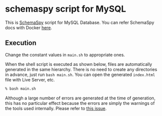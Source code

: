 # schemaspy script for MySQL

This is [SchemaSpy](https://schemaspy.org/) script for MySQL Database.
You can refer SchemaSpy docs with Docker [here](https://hub.docker.com/r/schemaspy/schemaspy/).

## Execution
Change the constant values in `main.sh` to appropriate ones.

When the shell script is executed as shown below, files are automatically generated in the same hierarchy. There is no need to create any directories in advance, just run `bash main.sh`. You can open the generated `index.html` file with Live Server, etc.

```bash
% bash main.sh
```

Although a large number of errors are generated at the time of generation, this has no particular effect because the errors are simply the warnings of the tools used internally. Please refer to [this issue](https://github.com/schemaspy/schemaspy/issues/833).
